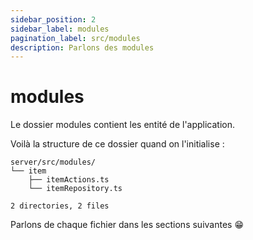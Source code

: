 ```yaml
---
sidebar_position: 2
sidebar_label: modules
pagination_label: src/modules
description: Parlons des modules
---
```


# modules

Le dossier modules contient les entité de l'application.

Voilà la structure de ce dossier quand on l'initialise :

```plaintext title="server/src/modules"
server/src/modules/
└── item
    ├── itemActions.ts
    └── itemRepository.ts

2 directories, 2 files
```

Parlons de chaque fichier dans les sections suivantes 😁
